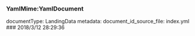 ### YamlMime:YamlDocument
documentType: LandingData
metadata:
    document_id_source_file: index.yml
    ### 2018/3/12 28:29:36
